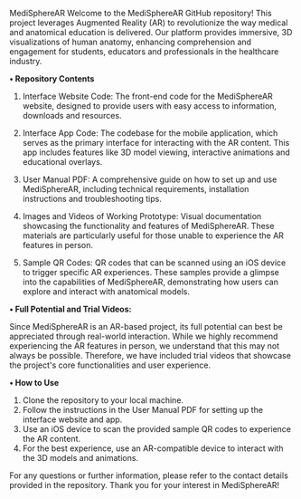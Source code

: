 MediSphereAR
Welcome to the MediSphereAR GitHub repository! This project leverages Augmented Reality (AR) to revolutionize the way medical and anatomical education is delivered. Our platform provides immersive, 3D visualizations of human anatomy, enhancing comprehension and engagement for students, educators and professionals in the healthcare industry.

**•	Repository Contents**

1. Interface Website Code: The front-end code for the MediSphereAR website, designed to provide users with easy access to information, downloads and resources.
   
2. Interface App Code: The codebase for the mobile application, which serves as the primary interface for interacting with the AR content. This app includes features like 3D model viewing, interactive animations and educational overlays.

3. User Manual PDF: A comprehensive guide on how to set up and use MediSphereAR, including technical requirements, installation instructions and troubleshooting tips.

4. Images and Videos of Working Prototype: Visual documentation showcasing the functionality and features of MediSphereAR. These materials are particularly useful for those unable to experience the AR features in person.

5. Sample QR Codes: QR codes that can be scanned using an iOS device to trigger specific AR experiences. These samples provide a glimpse into the capabilities of MediSphereAR, demonstrating how users can explore and interact with anatomical models.

**•	Full Potential and Trial Videos:**

Since MediSphereAR is an AR-based project, its full potential can best be appreciated through real-world interaction. While we highly recommend experiencing the AR features in person, we understand that this may not always be possible. Therefore, we have included trial videos that showcase the project's core functionalities and user experience.

**•	How to Use**

1. Clone the repository to your local machine.
2. Follow the instructions in the User Manual PDF for setting up the interface website and app.
3. Use an iOS device to scan the provided sample QR codes to experience the AR content.
4. For the best experience, use an AR-compatible device to interact with the 3D models and animations.

For any questions or further information, please refer to the contact details provided in the repository. Thank you for your interest in MediSphereAR!
